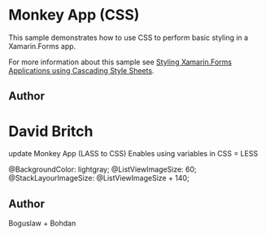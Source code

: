 Monkey App (CSS)
==============

This sample demonstrates how to use CSS to perform basic styling in a Xamarin.Forms app.

For more information about this sample see [Styling Xamarin.Forms Applications using Cascading Style Sheets](https://docs.microsoft.com/xamarin/xamarin-forms/user-interface/styles/css).

Author
------

David Britch
==============
update Monkey App (LASS to CSS)
Enables using variables in CSS = LESS  

@BackgroundColor: lightgray;
@ListViewImageSize: 60;
@StackLayourImageSize: @ListViewImageSize + 140;

Author
------
Boguslaw + Bohdan
 
